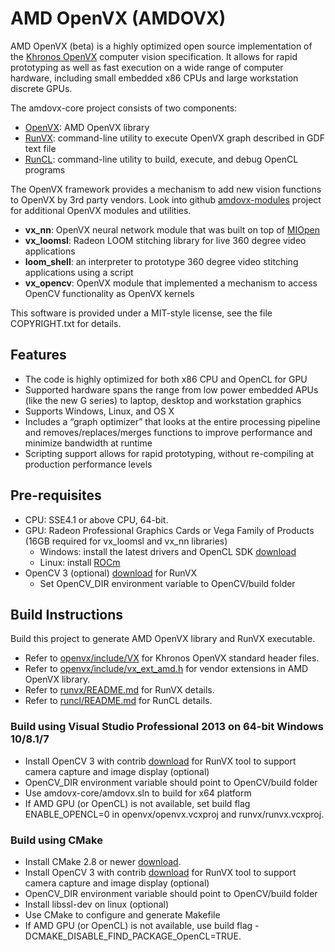 # AMD OpenVX (AMDOVX)
AMD OpenVX (beta) is a highly optimized open source implementation of the [Khronos OpenVX](https://www.khronos.org/registry/vx/) computer vision specification. It allows for rapid prototyping as well as fast execution on a wide range of computer hardware, including small embedded x86 CPUs and large workstation discrete GPUs.

The amdovx-core project consists of two components:
* [OpenVX](openvx/README.md): AMD OpenVX library
* [RunVX](runvx/README.md): command-line utility to execute OpenVX graph described in GDF text file
* [RunCL](runcl/README.md): command-line utility to build, execute, and debug OpenCL programs

The OpenVX framework provides a mechanism to add new vision functions to OpenVX by 3rd party vendors. Look into github [amdovx-modules](https://github.com/GPUOpen-ProfessionalCompute-Libraries/amdovx-modules) project for additional OpenVX modules and utilities.
* **vx_nn**: OpenVX neural network module that was built on top of [MIOpen](https://github.com/ROCmSoftwarePlatform/MIOpen)
* **vx_loomsl**: Radeon LOOM stitching library for live 360 degree video applications
* **loom_shell**: an interpreter to prototype 360 degree video stitching applications using a script
* **vx_opencv**: OpenVX module that implemented a mechanism to access OpenCV functionality as OpenVX kernels

This software is provided under a MIT-style license,  see the file COPYRIGHT.txt for details.

## Features
* The code is highly optimized for both x86 CPU and OpenCL for GPU
* Supported hardware spans the range from low power embedded APUs (like the new G series) to laptop, desktop and workstation graphics
* Supports Windows, Linux, and OS X
* Includes a “graph optimizer” that looks at the entire processing pipeline and removes/replaces/merges functions to improve performance and minimize bandwidth at runtime 
* Scripting support allows for rapid prototyping, without re-compiling at production performance levels

## Pre-requisites
* CPU: SSE4.1 or above CPU, 64-bit.
* GPU: Radeon Professional Graphics Cards or Vega Family of Products (16GB required for vx_loomsl and vx_nn libraries)
  * Windows: install the latest drivers and OpenCL SDK [download](https://github.com/GPUOpen-LibrariesAndSDKs/OCL-SDK/releases)
  * Linux: install [ROCm](https://rocm.github.io/ROCmInstall.html)
* OpenCV 3 (optional) [download](https://github.com/opencv/opencv/releases) for RunVX
  * Set OpenCV_DIR environment variable to OpenCV/build folder

## Build Instructions
Build this project to generate AMD OpenVX library and RunVX executable. 
* Refer to [openvx/include/VX](openvx/include/VX) for Khronos OpenVX standard header files.
* Refer to [openvx/include/vx_ext_amd.h](openvx/include/vx_ext_amd.h) for vendor extensions in AMD OpenVX library.
* Refer to [runvx/README.md](runvx/README.md) for RunVX details. 
* Refer to [runcl/README.md](runcl/README.md) for RunCL details. 

### Build using Visual Studio Professional 2013 on 64-bit Windows 10/8.1/7
* Install OpenCV 3 with contrib [download](https://github.com/opencv/opencv/releases) for RunVX tool to support camera capture and image display (optional)
* OpenCV_DIR environment variable should point to OpenCV/build folder
* Use amdovx-core/amdovx.sln to build for x64 platform
* If AMD GPU (or OpenCL) is not available, set build flag ENABLE_OPENCL=0 in openvx/openvx.vcxproj and runvx/runvx.vcxproj.

### Build using CMake
* Install CMake 2.8 or newer [download](http://cmake.org/download/).
* Install OpenCV 3 with contrib [download](https://github.com/opencv/opencv/releases) for RunVX tool to support camera capture and image display (optional)
* OpenCV_DIR environment variable should point to OpenCV/build folder
* Install libssl-dev on linux (optional)
* Use CMake to configure and generate Makefile
* If AMD GPU (or OpenCL) is not available, use build flag -DCMAKE_DISABLE_FIND_PACKAGE_OpenCL=TRUE.
